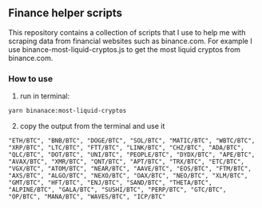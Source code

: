 ## Finance helper scripts

This repository contains a collection of scripts that I use to help me with scraping data from financial websites such as binance.com. For example I use binance-most-liquid-cryptos.js to get the most liquid cryptos from binance.com.

### How to use
1. run in terminal:
```sh
yarn binanace:most-liquid-cryptos
```
2. copy the output from the terminal and use it
```
"ETH/BTC", "BNB/BTC", "DOGE/BTC", "SOL/BTC", "MATIC/BTC", "WBTC/BTC", "XRP/BTC", "LTC/BTC", "FTT/BTC", "LINK/BTC", "CHZ/BTC", "ADA/BTC", "QLC/BTC", "DOT/BTC", "UNI/BTC", "PEOPLE/BTC", "DYDX/BTC", "APE/BTC", "AVAX/BTC", "XMR/BTC", "QNT/BTC", "APT/BTC", "TRX/BTC", "ETC/BTC", "VGX/BTC", "ATOM/BTC", "NEAR/BTC", "AAVE/BTC", "EOS/BTC", "FTM/BTC", "AXS/BTC", "ALGO/BTC", "NEXO/BTC", "OAX/BTC", "NEO/BTC", "XLM/BTC", "GMT/BTC", "HFT/BTC", "ENJ/BTC", "SAND/BTC", "THETA/BTC", "ALPINE/BTC", "GALA/BTC", "SUSHI/BTC", "PERP/BTC", "GTC/BTC", "OP/BTC", "MANA/BTC", "WAVES/BTC", "ICP/BTC"
```